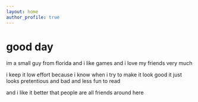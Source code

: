 ```yaml
---
layout: home
author_profile: true
---
```


# good day

im a small guy from florida and i like games and i love my friends very much

i keep it low effort because i know when i try to make it look good it just looks pretentious and bad and less fun to read

and i like it better that people are all friends around here
